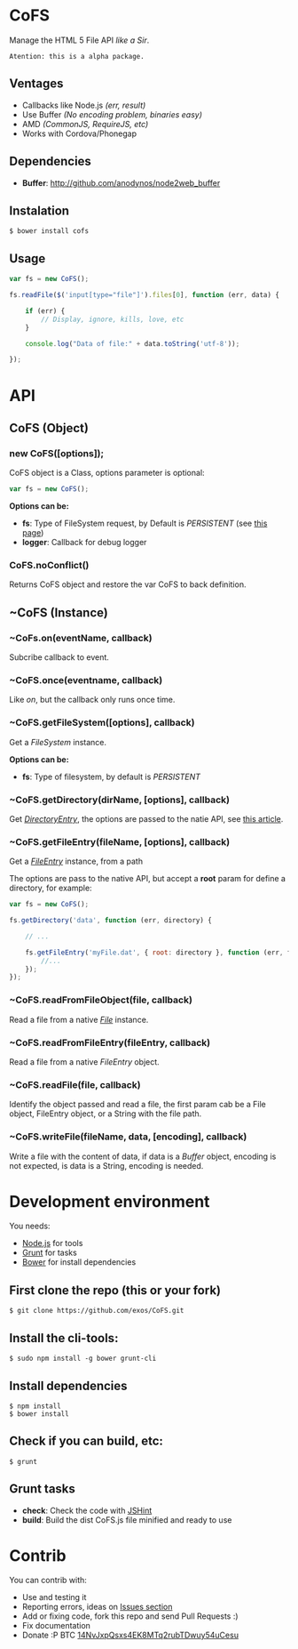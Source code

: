 # CoFS

Manage the HTML 5 File API *like a Sir*.

    Atention: this is a alpha package.

## Ventages

* Callbacks like Node.js *(err, result)*
* Use Buffer *(No encoding problem, binaries easy)*
* AMD *(CommonJS, RequireJS, etc)*
* Works with Cordova/Phonegap

## Dependencies

* **Buffer**: http://github.com/anodynos/node2web_buffer

## Instalation

    $ bower install cofs

## Usage

```JavaScript
var fs = new CoFS();

fs.readFile($('input[type="file"]').files[0], function (err, data) {

    if (err) {
        // Display, ignore, kills, love, etc
    }

    console.log("Data of file:" + data.toString('utf-8'));

});

```


# API

## CoFS (Object)

### new CoFS([options]);

CoFS object is a Class, options parameter is optional:

```Javascript
var fs = new CoFS();
```

**Options can be:**

* **fs**: Type of FileSystem request, by Default is *PERSISTENT* (see [this page](https://developer.mozilla.org/en-US/docs/WebGuide/API/File_System/Introduction#The_File_System_API_can_use_different_storage_types)) 
* **logger**: Callback for debug logger

### CoFS.noConflict()

Returns CoFS object and restore the var CoFS to back definition.

## ~CoFS (Instance)

### ~CoFs.on(eventName, callback)

Subcribe callback to event.

### ~CoFS.once(eventname, callback)

Like *on*, but the callback only runs once time.

### ~CoFS.getFileSystem([options], callback)

Get a *FileSystem* instance.

**Options can be:**

* **fs**: Type of filesystem, by default is *PERSISTENT*

### ~CoFS.getDirectory(dirName, [options], callback)

Get *[DirectoryEntry](https://developer.mozilla.org/en-US/docs/Web/API/DirectoryEntry)*, the options are passed to the
natie API, see [this article](https://developer.mozilla.org/en-US/docs/Web/API/DirectoryEntry#getDirectory).

### ~CoFS.getFileEntry(fileName, [options], callback)

Get a *[FileEntry](https://developer.mozilla.org/en-US/docs/Web/API/FileEntry)* instance, from a path

The options are pass to the native API, but accept a **root** param for define a directory, for example:

```JavaScript
var fs = new CoFS();

fs.getDirectory('data', function (err, directory) {

    // ...

    fs.getFileEntry('myFile.dat', { root: directory }, function (err, file) {
        //...
    });
});

```

### ~CoFS.readFromFileObject(file, callback)

Read a file from a native *[File](https://developer.mozilla.org/en-US/docs/Web/API/File)* instance.

### ~CoFS.readFromFileEntry(fileEntry, callback)

Read a file from a native *FileEntry* object.

### ~CoFS.readFile(file, callback)

Identify the object passed and read a file, the first param cab be a File object, FileEntry object, or a String with the file path.

### ~CoFS.writeFile(fileName, data, [encoding], callback)

Write a file with the content of data, if data is a *Buffer* object, encoding is not expected, is data is a String, encoding is needed.

# Development environment

You needs:

* [Node.js](http://nodejs.org/) for tools
* [Grunt](http://gruntjs.com/) for tasks
* [Bower](http://bower.io/) for install dependencies

## First clone the repo (this or your fork)

    $ git clone https://github.com/exos/CoFS.git

## Install the cli-tools:

    $ sudo npm install -g bower grunt-cli 

## Install dependencies

    $ npm install
    $ bower install

## Check if you can build, etc:

    $ grunt

## Grunt tasks

* **check**: Check the code with [JSHint](http://jshint.com/)
* **build**: Build the dist CoFS.js file minified and ready to use 

# Contrib

You can contrib with:

* Use and testing it
* Reporting errors, ideas on [Issues section](https://github.com/exos/cofs/issues)
* Add or fixing code, fork this repo and send Pull Requests :)
* Fix documentation
* Donate :P BTC [14NvJxpQsxs4EK8MTq2rubTDwuy54uCesu](bitcoin:14NvJxpQsxs4EK8MTq2rubTDwuy54uCesu?label=CoFS%20dontaions&message=Donations%20for%20CoFS%20library.%20By%20Exos%20%3Coscar%40gentisoft.com%3E)

